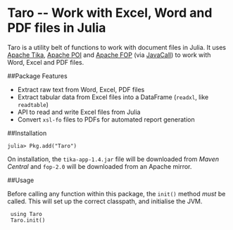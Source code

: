 # Taro -- Work with Excel, Word and PDF files in Julia

Taro is a utility belt of functions to work with document files in Julia. It uses [Apache Tika](http://tika.apache.org/), [Apache POI](http://poi.apache.org) and [Apache FOP](https://xmlgraphics.apache.org/fop/)  (via [JavaCall](http://aviks.github.io/JavaCall.jl/)) to work with Word, Excel and PDF files.

##Package Features

 * Extract raw text from Word, Excel, PDF files
 * Extract tabular data from Excel files into a DataFrame (`readxl`, like `readtable`)
 * API to read and write Excel files from Julia
 * Convert `xsl-fo` files to PDFs for automated report generation

##Installation

```
julia> Pkg.add("Taro")
```

On installation, the `tika-app-1.4.jar` file will be downloaded from *Maven Central*
and `fop-2.0` will be downloaded from an Apache mirror.

##Usage

Before calling any function within this package, the `init()` method *must* be called.
This will set up the correct classpath, and initialise the JVM.

```@example
 using Taro
 Taro.init()
```
